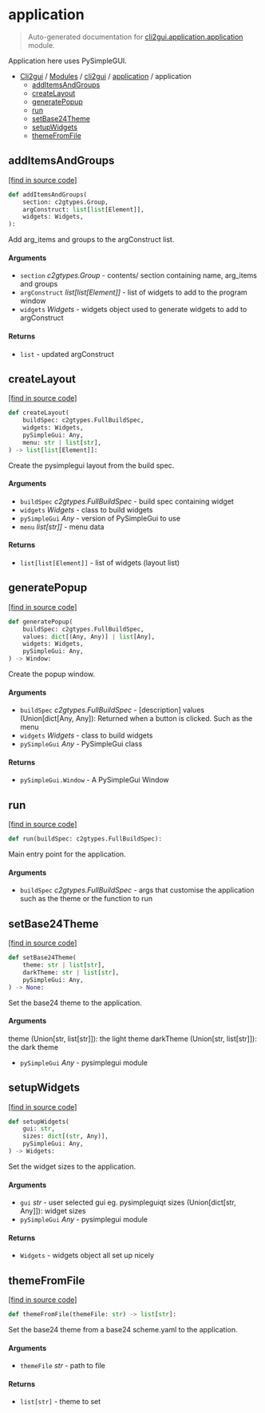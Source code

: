# application

> Auto-generated documentation for [cli2gui.application.application](../../../cli2gui/application/application.py) module.

Application here uses PySimpleGUI.

- [Cli2gui](../../README.md#cli2gui-index) / [Modules](../../README.md#cli2gui-modules) / [cli2gui](../index.md#cli2gui) / [application](index.md#application) / application
    - [addItemsAndGroups](#additemsandgroups)
    - [createLayout](#createlayout)
    - [generatePopup](#generatepopup)
    - [run](#run)
    - [setBase24Theme](#setbase24theme)
    - [setupWidgets](#setupwidgets)
    - [themeFromFile](#themefromfile)

## addItemsAndGroups

[[find in source code]](../../../cli2gui/application/application.py#L165)

```python
def addItemsAndGroups(
    section: c2gtypes.Group,
    argConstruct: list[list[Element]],
    widgets: Widgets,
):
```

Add arg_items and groups to the argConstruct list.

#### Arguments

- `section` *c2gtypes.Group* - contents/ section containing name, arg_items
and groups
- `argConstruct` *list[list[Element]]* - list of widgets to
add to the program window
- `widgets` *Widgets* - widgets object used to generate widgets to add to
argConstruct

#### Returns

- `list` - updated argConstruct

## createLayout

[[find in source code]](../../../cli2gui/application/application.py#L298)

```python
def createLayout(
    buildSpec: c2gtypes.FullBuildSpec,
    widgets: Widgets,
    pySimpleGui: Any,
    menu: str | list[str],
) -> list[list[Element]]:
```

Create the pysimplegui layout from the build spec.

#### Arguments

- `buildSpec` *c2gtypes.FullBuildSpec* - build spec containing widget
- `widgets` *Widgets* - class to build widgets
- `pySimpleGui` *Any* - version of PySimpleGui to use
- `menu` *list[str]]* - menu data

#### Returns

- `list[list[Element]]` - list of widgets (layout list)

## generatePopup

[[find in source code]](../../../cli2gui/application/application.py#L229)

```python
def generatePopup(
    buildSpec: c2gtypes.FullBuildSpec,
    values: dict[(Any, Any)] | list[Any],
    widgets: Widgets,
    pySimpleGui: Any,
) -> Window:
```

Create the popup window.

#### Arguments

- `buildSpec` *c2gtypes.FullBuildSpec* - [description]
values (Union[dict[Any, Any]): Returned when a button is clicked. Such
as the menu
- `widgets` *Widgets* - class to build widgets
- `pySimpleGui` *Any* - PySimpleGui class

#### Returns

- `pySimpleGui.Window` - A PySimpleGui Window

## run

[[find in source code]](../../../cli2gui/application/application.py#L361)

```python
def run(buildSpec: c2gtypes.FullBuildSpec):
```

Main entry point for the application.

#### Arguments

- `buildSpec` *c2gtypes.FullBuildSpec* - args that customise the application such as the theme
or the function to run

## setBase24Theme

[[find in source code]](../../../cli2gui/application/application.py#L36)

```python
def setBase24Theme(
    theme: str | list[str],
    darkTheme: str | list[str],
    pySimpleGui: Any,
) -> None:
```

Set the base24 theme to the application.

#### Arguments

theme (Union[str, list[str]]): the light theme
darkTheme (Union[str, list[str]]): the dark theme
- `pySimpleGui` *Any* - pysimplegui module

## setupWidgets

[[find in source code]](../../../cli2gui/application/application.py#L125)

```python
def setupWidgets(
    gui: str,
    sizes: dict[(str, Any)],
    pySimpleGui: Any,
) -> Widgets:
```

Set the widget sizes to the application.

#### Arguments

- `gui` *str* - user selected gui eg. pysimpleguiqt
sizes (Union[dict[str, Any]]): widget sizes
- `pySimpleGui` *Any* - pysimplegui module

#### Returns

- `Widgets` - widgets object all set up nicely

## themeFromFile

[[find in source code]](../../../cli2gui/application/application.py#L23)

```python
def themeFromFile(themeFile: str) -> list[str]:
```

Set the base24 theme from a base24 scheme.yaml to the application.

#### Arguments

- `themeFile` *str* - path to file

#### Returns

- `list[str]` - theme to set
